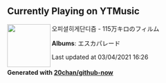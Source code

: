 ## Currently Playing on YTMusic

[<img align="left" width="100" src="https://lh3.googleusercontent.com/0y5EleiTBOkIbiX7SA-w8NqzVEGphZdG399bHryicR3--dhx7afQqqzuivcl_lzmHA6inkSg0LcclWnf">](https://music.youtube.com/watch?v=Hp9Z5TP1WfA)

오피셜히게단디즘 - 115万キロのフィルム

**Albums**: エスカパレード

Last updated at 03/04/2021 16:26

#### Generated with [20chan/github-now](https://github.com/20chan/github-now)


<!--
**20chan/20chan** is a ✨ _special_ ✨ repository because its `README.md` (this file) appears on your GitHub profile.

Here are some ideas to get you started:

- 🔭 I’m currently working on ...
- 🌱 I’m currently learning ...
- 👯 I’m looking to collaborate on ...
- 🤔 I’m looking for help with ...
- 💬 Ask me about ...
- 📫 How to reach me: ...
- 😄 Pronouns: ...
- ⚡ Fun fact: ...
-->
